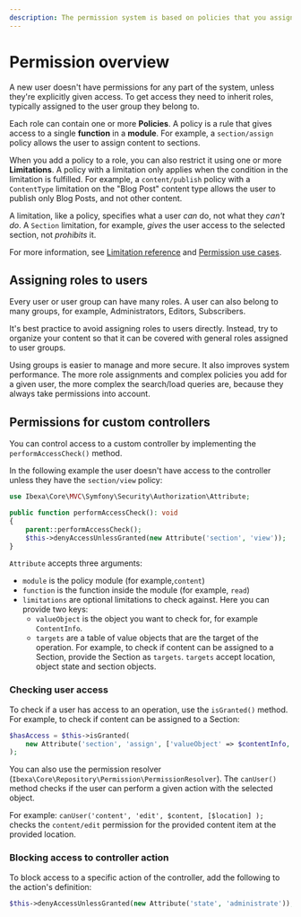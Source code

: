 ```yaml
---
description: The permission system is based on policies that you assign to users or user groups in the form of roles.
---
```


# Permission overview

A new user doesn't have permissions for any part of the system, unless they're explicitly given access.
To get access they need to inherit roles, typically assigned to the user group they belong to.

Each role can contain one or more **Policies**.
A policy is a rule that gives access to a single **function** in a **module**.
For example, a `section/assign` policy allows the user to assign content to sections.

When you add a policy to a role, you can also restrict it using one or more **Limitations**.
A policy with a limitation only applies when the condition in the limitation is fulfilled.
For example, a `content/publish` policy with a `ContentType` limitation on the "Blog Post" content type allows the user to publish only Blog Posts, and not other content.

A limitation, like a policy, specifies what a user *can* do, not what they *can't do*.
A `Section` limitation, for example, *gives* the user access to the selected section, not *prohibits* it.

For more information, see [Limitation reference](limitation_reference.md) and [Permission use cases](permission_use_cases.md).

## Assigning roles to users

Every user or user group can have many roles.
A user can also belong to many groups, for example, Administrators, Editors, Subscribers.

It's best practice to avoid assigning roles to users directly.
Instead, try to organize your content so that it can be covered with general roles assigned to user groups.

Using groups is easier to manage and more secure.
It also improves system performance.
The more role assignments and complex policies you add for a given user, the more complex the search/load queries are, because they always take permissions into account.

## Permissions for custom controllers

You can control access to a custom controller by implementing the `performAccessCheck()` method.

In the following example the user doesn't have access to the controller unless they have the `section/view` policy:

``` php
use Ibexa\Core\MVC\Symfony\Security\Authorization\Attribute;

public function performAccessCheck(): void
{
    parent::performAccessCheck();
    $this->denyAccessUnlessGranted(new Attribute('section', 'view'));
}
```

`Attribute` accepts three arguments:

- `module` is the policy module (for example,`content`)
- `function` is the function inside the module (for example, `read`)
- `limitations` are optional limitations to check against. Here you can provide two keys:
    - `valueObject` is the object you want to check for, for example `ContentInfo`.
    - `targets` are a table of value objects that are the target of the operation.
    For example, to check if content can be assigned to a Section, provide the Section as `targets`.
    `targets` accept location, object state and section objects.

### Checking user access

To check if a user has access to an operation, use the `isGranted()` method.
For example, to check if content can be assigned to a Section:

``` php
$hasAccess = $this->isGranted(
    new Attribute('section', 'assign', ['valueObject' => $contentInfo, 'targets' => [$section]])
);
```

You can also use the permission resolver (`Ibexa\Core\Repository\Permission\PermissionResolver`).
The `canUser()` method checks if the user can perform a given action with the selected object.

For example: `canUser('content', 'edit', $content, [$location] );`
checks the `content/edit` permission for the provided content item at the provided location.

### Blocking access to controller action

To block access to a specific action of the controller, add the following to the action's definition:

``` php
$this->denyAccessUnlessGranted(new Attribute('state', 'administrate'));
```
